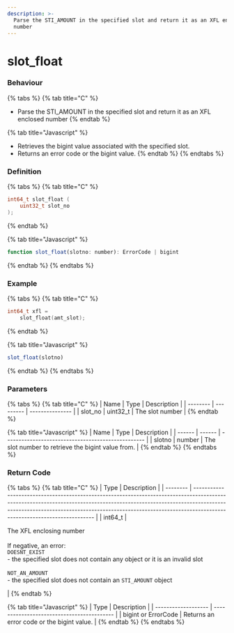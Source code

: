 ```yaml
---
description: >-
  Parse the STI_AMOUNT in the specified slot and return it as an XFL enclosed
  number
---
```


# slot\_float

### Behaviour

{% tabs %}
{% tab title="C" %}
* Parse the STI\_AMOUNT in the specified slot and return it as an XFL enclosed number
{% endtab %}

{% tab title="Javascript" %}
* Retrieves the bigint value associated with the specified slot.
* Returns an error code or the bigint value.
{% endtab %}
{% endtabs %}

### Definition

{% tabs %}
{% tab title="C" %}
```c
int64_t slot_float (
    uint32_t slot_no
);
```
{% endtab %}

{% tab title="Javascript" %}
```javascript
function slot_float(slotno: number): ErrorCode | bigint
```
{% endtab %}
{% endtabs %}



### Example

{% tabs %}
{% tab title="C" %}
```c
int64_t xfl =
  	slot_float(amt_slot);
```


{% endtab %}

{% tab title="Javascript" %}
```javascript
slot_float(slotno)
```
{% endtab %}
{% endtabs %}



### Parameters

{% tabs %}
{% tab title="C" %}
| Name     | Type      | Description     |
| -------- | --------- | --------------- |
| slot\_no | uint32\_t | The slot number |
{% endtab %}

{% tab title="Javascript" %}
| Name   | Type   | Description                                        |
| ------ | ------ | -------------------------------------------------- |
| slotno | number | The slot number to retrieve the bigint value from. |
{% endtab %}
{% endtabs %}

### Return Code

{% tabs %}
{% tab title="C" %}
| Type     | Description                                                                                                                                                                                                                                                                          |
| -------- | ------------------------------------------------------------------------------------------------------------------------------------------------------------------------------------------------------------------------------------------------------------------------------------ |
| int64\_t | <p>The XFL enclosing number<br><br>If negative, an error:<br><code>DOESNT_EXIST</code><br>- the specified slot does not contain any object or it is an invalid slot<br><br><code>NOT_AN_AMOUNT</code><br>- the specified slot does not contain an <code>STI_AMOUNT</code> object</p> |
{% endtab %}

{% tab title="Javascript" %}
| Type                | Description                                |
| ------------------- | ------------------------------------------ |
| bigint or ErrorCode | Returns an error code or the bigint value. |
{% endtab %}
{% endtabs %}

